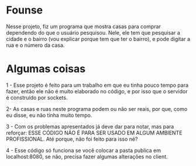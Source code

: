 # Founse
Nesse projeto, fiz um programa que mostra casas para comprar dependendo do que o usuário pesquisou. Nele, ele tem que pesquisar a cidade e o bairro (vou explicar
porque tem que ter o bairro), e pode digitar a rua e o número da casa.

# Algumas coisas
1 - Esse projeto é feito para um trabalho em que eu tinha pouco tempo para fazer, então ele não é muito elaborado no código, e por isso que o servidor é construído
por sockets.

2- As casas e ruas neste programa podem ou não ser reais, por que, como eu disse, eu não tinha muito tempo.

3 - Com os problemas apresentados já deve dar para notar, mas para reforçar: ESSE CÓDIGO NÃO É PARA SER USADO EM ALGUM AMBIENTE PROFISSIONAL. Até porque, não foi
feito para isso né?

4 - Esse código só funciona se você colocar a pasta publica em localhost:8080, se não, precisa fazer algumas alterações no client.
